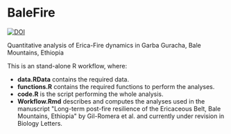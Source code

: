 # BaleFire

[![DOI](https://zenodo.org/badge/162700547.svg)](https://zenodo.org/badge/latestdoi/162700547)

Quantitative analysis of Erica-Fire dynamics in Garba Guracha, Bale Mountains, Ethiopia

This is an stand-alone R workflow, where:


+  **data.RData** contains the required data.
+  **functions.R** contains the required functions to perform the analyses.
+  **code.R** is the script performing the whole analysis.
+  **Workflow.Rmd** describes and computes the analyses used in the manuscript "Long-term post-fire resilience of the Ericaceous Belt, Bale Mountains, Ethiopia" by Gil-Romera et al. and currently under revision in Biology Letters.
